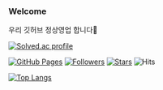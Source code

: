 ### Welcome
우리 깃허브 정상영업 합니다🔨

<!-- 
임시로 가려둠

![Anurag's GitHub stats](https://github-readme-stats.vercel.app/api?username=jwpark0625&show_icons=true&theme=tokyonight&layout=compact&locale=kr)
-->

[![Solved.ac profile](http://mazassumnida.wtf/api/generate_badge?boj=jwpark0625)](https://solved.ac/profile/jwpark0625)

[![GitHub Pages](https://img.shields.io/badge/-GitHub%20Pages-6495ED?logo=Github)](https://jwpark0625.github.io/)
[![Followers](https://img.shields.io/github/followers/jwpark0625)](https://github.com/jwpark0625?tab=followers)
[![Stars](https://img.shields.io/github/stars/jwpark0625)](https://github.com/jwpark0625?tab=stars)
![Hits](https://hits.seeyoufarm.com/api/count/incr/badge.svg?url=https%3A%2F%2Fgithub.com%2Fjwpark0625%2Fhit-counter&count_bg=%2379C83D&title_bg=%23555555&icon=&icon_color=%23E7E7E7&title=hits&edge_flat=false)

[![Top Langs](https://github-readme-stats.vercel.app/api/top-langs/?username=jwpark0625&show_icons=true&theme=tokyonight&layout=compact&locale=en)](https://github.com/anuraghazra/github-readme-stats)
